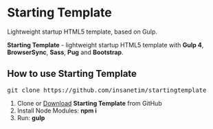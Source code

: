 <h1>Starting Template</h1>
<p>Lightweight startup HTML5 template, based on Gulp.</p>

<p><strong>Starting Template</strong> - lightweight startup HTML5 template with <strong>Gulp 4</strong>, <strong>BrowserSync</strong>, <strong>Sass</strong>, <strong>Pug</strong> and <strong>Bootstrap</strong>.</p>

<h2>How to use Starting Template</h2>

<pre>git clone https://github.com/insanetim/startingtemplate</pre>

<ol>
	<li>Clone or <a href="https://github.com/insanetim/startingtemplate/archive/master.zip">Download</a> <strong>Starting Template</strong> from GitHub</li>
	<li>Install Node Modules: <strong>npm i</strong></li>
	<li>Run: <strong>gulp</strong></li>
</ol>
